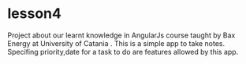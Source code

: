 # lesson4

Project about our learnt knowledge  in AngularJs course taught by Bax Energy at University of Catania .
This is a simple app to take notes. 
Specifing priority,date for a task to do  are features allowed by this app.

